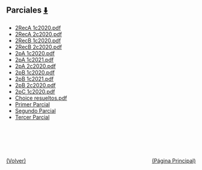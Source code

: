 
<html>
<body>
<h2>Parciales <a href="https://downgit.github.io/#/home?url=https://github.com/Apuntes-FIUBA/Apuntes-Electronica/tree/main/82 - Física/8201 - Fisica I/Examenes/Parciales" style="font-size:20px">  ⬇️ </a></h2>
<ul>
    <li><a href="2RecA 1c2020.pdf">2RecA 1c2020.pdf</a></li>
    <li><a href="2RecA 2c2020.pdf">2RecA 2c2020.pdf</a></li>
    <li><a href="2RecB 1c2020.pdf">2RecB 1c2020.pdf</a></li>
    <li><a href="2RecB 2c2020.pdf">2RecB 2c2020.pdf</a></li>
    <li><a href="2pA 1c2020.pdf">2pA 1c2020.pdf</a></li>
    <li><a href="2pA 1c2021.pdf">2pA 1c2021.pdf</a></li>
    <li><a href="2pA 2c2020.pdf">2pA 2c2020.pdf</a></li>
    <li><a href="2pB 1c2020.pdf">2pB 1c2020.pdf</a></li>
    <li><a href="2pB 1c2021.pdf">2pB 1c2021.pdf</a></li>
    <li><a href="2pB 2c2020.pdf">2pB 2c2020.pdf</a></li>
    <li><a href="2pC 1c2020.pdf">2pC 1c2020.pdf</a></li>
    <li><a href="Choice resueltos.pdf">Choice resueltos.pdf</a></li>
    <li><a href="Primer Parcial">Primer Parcial</a></li>
    <li><a href="Segundo Parcial">Segundo Parcial</a></li>
    <li><a href="Tercer Parcial">Tercer Parcial</a></li>
</ul>
</body>
</html>






<br><br><br><br><br><a href="../" style="float: left">(Volver)</a> <a href="https://apuntes-fiuba.github.io/Apuntes-Electronica" style="float: right">(Página Principal)</a>
